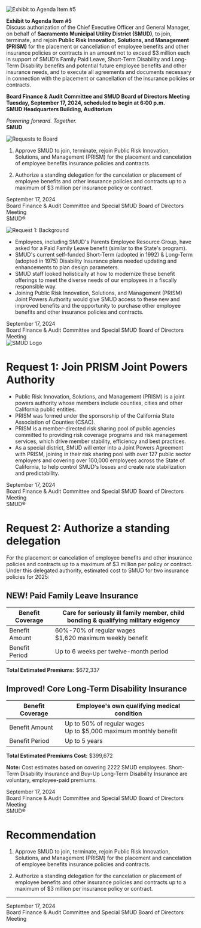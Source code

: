 <!-- Page 1 -->
![Exhibit to Agenda Item #5](https://www.smud.org/-/media/Images/SMUD/Images/Exhibit-to-Agenda-Item-5.png)

**Exhibit to Agenda Item #5**  
Discuss authorization of the Chief Executive Officer and General Manager, on behalf of **Sacramento Municipal Utility District (SMUD)**, to join, terminate, and rejoin **Public Risk Innovation, Solutions, and Management (PRISM)** for the placement or cancellation of employee benefits and other insurance policies or contracts in an amount not to exceed $3 million each in support of SMUD’s Family Paid Leave, Short-Term Disability and Long-Term Disability benefits and potential future employee benefits and other insurance needs, and to execute all agreements and documents necessary in connection with the placement or cancellation of the insurance policies or contracts.

**Board Finance & Audit Committee and SMUD Board of Directors Meeting**  
**Tuesday, September 17, 2024, scheduled to begin at 6:00 p.m.**  
**SMUD Headquarters Building, Auditorium**  

*Powering forward. Together.*  
**SMUD**
<!-- Page 2 -->
![Requests to Board](https://via.placeholder.com/1365x768.png?text=Requests+to+Board)

1. Approve SMUD to join, terminate, rejoin Public Risk Innovation, Solutions, and Management (PRISM) for the placement and cancelation of employee benefits insurance policies and contracts.

2. Authorize a standing delegation for the cancelation or placement of employee benefits and other insurance policies and contracts up to a maximum of $3 million per insurance policy or contract.

September 17, 2024  
Board Finance & Audit Committee and Special SMUD Board of Directors Meeting  
SMUD®
<!-- Page 3 -->
![Request 1: Background](https://via.placeholder.com/1365x768.png?text=Request+1%3A+Background)

- Employees, including SMUD's Parents Employee Resource Group, have asked for a Paid Family Leave benefit (similar to the State's program).
- SMUD's current self-funded Short-Term (adopted in 1992) & Long-Term (adopted in 1975) Disability Insurance plans needed updating and enhancements to plan design parameters.
- SMUD staff looked holistically at how to modernize these benefit offerings to meet the diverse needs of our employees in a fiscally responsible way.
- Joining Public Risk Innovation, Solutions, and Management (PRISM) Joint Powers Authority would give SMUD access to these new and improved benefits and the opportunity to purchase other employee benefits and other insurance policies and contracts.

September 17, 2024  
Board Finance & Audit Committee and Special SMUD Board of Directors Meeting  
![SMUD Logo](https://via.placeholder.com/100x50.png?text=SMUD)
<!-- Page 4 -->
# Request 1: Join PRISM Joint Powers Authority

- Public Risk Innovation, Solutions, and Management (PRISM) is a joint powers authority whose members include counties, cities and other California public entities.
- PRISM was formed under the sponsorship of the California State Association of Counties (CSAC).
- PRISM is a member-directed risk sharing pool of public agencies committed to providing risk coverage programs and risk management services, which drive member stability, efficiency and best practices.
- As a special district, SMUD will enter into a Joint Powers Agreement with PRISM, joining in their risk sharing pool with over 127 public sector employers and covering over 100,000 employees across the State of California, to help control SMUD's losses and create rate stabilization and predictability.

September 17, 2024  
Board Finance & Audit Committee and Special SMUD Board of Directors Meeting  
SMUD®
<!-- Page 5 -->
# Request 2: Authorize a standing delegation

For the placement or cancelation of employee benefits and other insurance policies and contracts up to a maximum of $3 million per policy or contract. Under this delegated authority, estimated cost to SMUD for two insurance policies for 2025:

## NEW! Paid Family Leave Insurance

| Benefit Coverage | Care for seriously ill family member, child bonding & qualifying military exigency |
|------------------|------------------------------------------------------------------------------------|
| Benefit Amount    | 60%-70% of regular wages <br> $1,620 maximum weekly benefit                       |
| Benefit Period    | Up to 6 weeks per twelve-month period                                              |

**Total Estimated Premiums:** $672,337

## Improved! Core Long-Term Disability Insurance

| Benefit Coverage | Employee's own qualifying medical condition                                         |
|------------------|------------------------------------------------------------------------------------|
| Benefit Amount    | Up to 50% of regular wages <br> Up to $5,000 maximum monthly benefit              |
| Benefit Period    | Up to 5 years                                                                      |

**Total Estimated Premiums Cost:** $399,672

**Note:** Cost estimates based on covering 2222 SMUD employees. Short-Term Disability Insurance and Buy-Up Long-Term Disability Insurance are voluntary, employee-paid premiums.

September 17, 2024  
Board Finance & Audit Committee and Special SMUD Board of Directors Meeting  
SMUD®
<!-- Page 6 -->
# Recommendation

1. Approve SMUD to join, terminate, rejoin Public Risk Innovation, Solutions, and Management (PRISM) for the placement and cancelation of employee benefits insurance policies and contracts.

2. Authorize a standing delegation for the cancelation or placement of employee benefits and other insurance policies and contracts up to a maximum of $3 million per insurance policy or contract.

---

September 17, 2024  
Board Finance & Audit Committee and Special SMUD Board of Directors Meeting  
